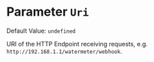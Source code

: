 # Parameter `Uri`
Default Value: `undefined`

URI of the HTTP Endpoint receiving requests, e.g. `http://192.168.1.1/watermeter/webhook`.
